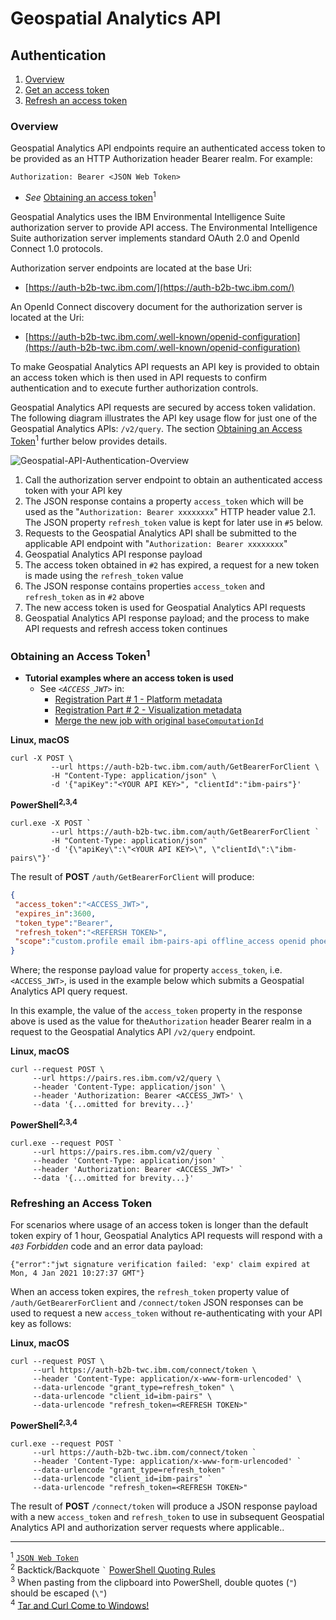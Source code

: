 # Geospatial Analytics API

## Authentication

1. [Overview](#overview)
2. [Get an access token](#obtaining-an-access-token1)
3. [Refresh an access token](#refreshing-an-access-token)

### Overview
Geospatial Analytics API endpoints require an authenticated access token to be provided as an
HTTP Authorization header Bearer realm. For example:

``` text
Authorization: Bearer <JSON Web Token>
```
* *See* [Obtaining an access token](#obtaining-an-access-token1)<sup>1</sup>

Geospatial Analytics uses the IBM Environmental Intelligence Suite authorization server to provide API access.
The Environmental Intelligence Suite authorization server implements standard OAuth 2.0 and OpenId Connect 1.0 protocols.

Authorization server endpoints are located at the base Uri:
- [https://auth-b2b-twc.ibm.com/](https://auth-b2b-twc.ibm.com/)

An OpenId Connect discovery document for the authorization server is located at the Uri:
- [https://auth-b2b-twc.ibm.com/.well-known/openid-configuration](https://auth-b2b-twc.ibm.com/.well-known/openid-configuration)

To make Geospatial Analytics API requests an API key is provided to obtain an access token
which is then used in API requests to confirm authentication and to execute further authorization controls.

Geospatial Analytics API requests are secured by access token validation. The following diagram illustrates the API key usage flow
for just one of the Geospatial Analytics APIs: `/v2/query`. The section [Obtaining an Access Token](#obtaining-an-access-token1)<sup>1</sup> further
below provides details.

![Geospatial-API-Authentication-Overview](resources/Geospatial-API-Authentication-Overview.png)

1. Call the authorization server endpoint to obtain an authenticated access token with your API key
2. The JSON response contains a property `access_token` which will be used as the "`Authorization: Bearer xxxxxxxx`" HTTP header value
2.1. The JSON property `refresh_token` value is kept for later use in `#5` below.
3. Requests to the Geospatial Analytics API shall be submitted to the applicable API endpoint with "`Authorization: Bearer xxxxxxxx`"
4. Geospatial Analytics API response payload
5. The access token obtained in `#2` has expired, a request for a new token is made using the `refresh_token` value
6. The JSON response contains properties `access_token` and `refresh_token` as in `#2` above
7. The new access token is used for Geospatial Analytics API requests
8. Geospatial Analytics API response payload; and the process to make API requests and refresh access token continues

### Obtaining an Access Token<sup>1</sup>
* **Tutorial examples where an access token is used**
    * See *`<ACCESS_JWT>`* in:
        * [Registration Part # 1 - Platform metadata](./custom-geospatial-query-extension.md#access-jwt-ex1)
        * [Registration Part # 2 - Visualization metadata](./custom-geospatial-query-extension.md#access-jwt-ex2)
        * [Merge the new job with original `baseComputationId`](./custom-geospatial-query-extension.md#access-jwt-ex3)

**Linux, macOS**

``` shell
curl -X POST \
         --url https://auth-b2b-twc.ibm.com/auth/GetBearerForClient \
         -H "Content-Type: application/json" \
         -d '{"apiKey":"<YOUR API KEY>", "clientId":"ibm-pairs"}'
```

**PowerShell<sup>2,3,4</sup>**

``` shell
curl.exe -X POST `
         --url https://auth-b2b-twc.ibm.com/auth/GetBearerForClient `
         -H "Content-Type: application/json" `
         -d '{\"apiKey\":\"<YOUR API KEY>\", \"clientId\":\"ibm-pairs\"}'
```

The result of **POST** `/auth/GetBearerForClient` will produce:

``` json
{
 "access_token":"<ACCESS_JWT>",
 "expires_in":3600,
 "token_type":"Bearer",
 "refresh_token":"<REFERSH TOKEN>",
 "scope":"custom.profile email ibm-pairs-api offline_access openid phoenix-api profile"
}
```

Where; the response payload value for property `access_token`, i.e. `<ACCESS_JWT>`, is used in the example below
which submits a Geospatial Analytics API query request.

In this example, the value of the `access_token` property in the response above is used as the value for
the`Authorization` header Bearer realm in a request to the Geospatial Analytics API `/v2/query` endpoint.

**Linux, macOS**
``` shell
curl --request POST \
     --url https://pairs.res.ibm.com/v2/query \
     --header 'Content-Type: application/json' \
     --header 'Authorization: Bearer <ACCESS_JWT>' \
     --data '{...omitted for brevity...}'
```

**PowerShell<sup>2,3,4</sup>**
``` shell
curl.exe --request POST `
     --url https://pairs.res.ibm.com/v2/query `
     --header 'Content-Type: application/json' `
     --header 'Authorization: Bearer <ACCESS_JWT>' `
     --data '{...omitted for brevity...}'
```

### Refreshing an Access Token

For scenarios where usage of an access token is longer than the default token expiry of 1 hour,
Geospatial Analytics API requests will respond with a *`403` Forbidden* code and an error data payload:

`{"error":"jwt signature verification failed: 'exp' claim expired at Mon, 4 Jan 2021 10:27:37 GMT"}`

When an access token expires, the `refresh_token` property value of `/auth/GetBearerForClient` and
`/connect/token` JSON responses can be used to request a new `access_token` without re-authenticating
with your API key as follows:

**Linux, macOS**
``` shell
curl --request POST \
     --url https://auth-b2b-twc.ibm.com/connect/token \
     --header 'Content-Type: application/x-www-form-urlencoded' \
     --data-urlencode "grant_type=refresh_token" \
     --data-urlencode "client_id=ibm-pairs" \
     --data-urlencode "refresh_token=<REFRESH TOKEN>"
```

**PowerShell<sup>2,3,4</sup>**
``` shell
curl.exe --request POST `
     --url https://auth-b2b-twc.ibm.com/connect/token `
     --header 'Content-Type: application/x-www-form-urlencoded' `
     --data-urlencode "grant_type=refresh_token" `
     --data-urlencode "client_id=ibm-pairs" `
     --data-urlencode "refresh_token=<REFRESH TOKEN>"
```

The result of **POST** `/connect/token` will produce a JSON response payload with a new `access_token` and
`refresh_token` to use in subsequent Geospatial Analytics API and authorization server requests
where applicable..

---
<a id='user-content-sup-1' href='#sup-1'></a>
<sup>1</sup> [`JSON Web Token`](https://en.wikipedia.org/wiki/JSON_Web_Token)<br>
<a id='user-content-sup-2' href='#sup-2'></a>
<sup>2</sup> Backtick/Backquote `` ` `` [PowerShell Quoting Rules](https://docs.microsoft.com/en-us/powershell/module/microsoft.powershell.core/about/about_quoting_rules)<br>
<a id='user-content-sup-3' href='#sup-3'></a>
<sup>3</sup> When pasting from the clipboard into PowerShell, double quotes (`"`) should be escaped (`\"`)<br>
<a id='user-content-sup-4' href='#sup-4'></a>
<sup>4</sup> [Tar and Curl Come to Windows!](https://techcommunity.microsoft.com/t5/containers/tar-and-curl-come-to-windows/ba-p/382409)
